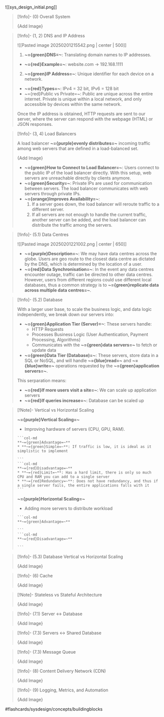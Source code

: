 ![[sys_design_initial.png]]
>[!Info]- (0) Overall System
> <!-- Multiline -->
> {Add Image}
> 

>[!Info]- (1, 2) DNS and IP Address
> <!-- Multiline -->
> ![[Pasted image 20250201215542.png | center | 500]]
> 1. **~={green}DNS=~**: Translating domain names to IP addresses.
> 	* **~={red}Example=~**: website.com -> 192.168.1111
> 2. **~={green}IP Address=~**: Unique identifier for each device on a network. 
> 	* **~={red}Types=~**: IPv4 = 32 bit, IPv6 = 128 bit
> 	* ~={red}Public vs Private=~: Public are unique across the entire internet. Private is unique within a local network, and only accessible by devices within the same network.
>
> Once the IP address is obtained, HTTP requests are sent to our server, where the server can respond with the webpage (HTML) or JSON responses.

>[!Info]- (3, 4) Load Balancers
> <!-- Multiline -->
> A load balancer **~={purple}evenly distributes=~** incoming traffic among web servers that are defined in a load-balanced set.
> 
> {Add Image}
> 
> * **~={green}How to Connect to Load Balancer=~**: Users connect to the public IP of the load balancer directly. With this setup, web servers are unreachable directly by clients anymore. 
> * **~={green}Security=~**: Private IPs are used for communication between servers. The load balancer communicates with web servers through private IPs.
> * **~={orange}Improves Availability=~**: 
> 	1. If a server goes down, the load balancer will reroute traffic to a different server.
> 	2. If all servers are not enough to handle the current traffic, another server can be added, and the load balancer can distribute the traffic among the servers.

>[!Info]- (5.1) Data Centres
> <!-- Multiline -->
> ![[Pasted image 20250201221002.png | center | 650]]
> * **~={purple}Description=~**: We may have data centres across the globe. Users are geo route to the closest data centre as dictated by the DNS, which is determined by the location of a user.
> * **~={red}Data Synchronisation=~**: In the event any data centres encounter outage, traffic can be directed to other data centres. However, users from different regions could use different local databases, thus a common strategy is to **~={green}replicate data across multiple data centres=~**.

>[!Info]- (5.2) Database
> <!-- Multiline -->
> With a larger user base, to scale the business logic, and data logic independently, we break down our servers into:
> * **~={green}Application Tier (Server)=~**: These servers handle:
> 	* HTTP Requests
> 	* Processes Business Logic (User Authentication, Payment Processing, Algorithms)
> 	* Communicates with the **~={green}data servers=~** to fetch or update data
> * **~={green}Data Tier (Database)=~**: These servers, store data in a SQL or NoSQL, and will handle **~={blue}read=~** and **~={blue}write=~** operations requested by the **~={green}application servers=~**.
>
> This serparation means:
> * **~={red}If more users visit a site=~**: We can scale up application servers
> * **~={red}If queries increase=~**: Database can be scaled up

>[!Note]- Vertical vs Horizontal Scaling
> <!-- Multiline -->
> **~={purple}Vertical Scaling=~**
> * Improving hardware of servers (CPU, GPU, RAM).
> ````col
>```col-md
>**~={green}Advantage=~**
>* **~={green}Simple=~**: If traffic is low, it is ideal as it simplistic to implement
>
>```
>```col-md
>**~={red}Disadvantage=~**
>* **~={red}Limit=~**: Has a hard limit, there is only so much CPU and RAM you can add to a single server
>* **~={red}Redundancy=~**: Does not have redundancy, and thus if a single server fails, the entire applications falls with it 
>```
>````
> 
> **~={purple}Horizontal Scaling=~**
> * Adding more servers to distribute workload
> ````col
>```col-md
>**~={green}Advantage=~**
>
>```
>```col-md
>**~={red}Disadvantage=~**
>
>```
>````

>[!Info]- (5.3) Database Vertical vs Horizontal Scaling
> <!-- Multiline -->
> {Add Image}
> 

>[!Info]- (6) Cache
> <!-- Multiline -->
> {Add Image}
> 

>[!Note]- Stateless vs Stateful Architecture
> <!-- Multiline -->
> {Add Image}
> 

>[!Info]- (7.1) Server <-> Database
> <!-- Multiline -->
> {Add Image}
> 

>[!Info]- (7.3) Servers <-> Shared Database
> <!-- Multiline -->
> {Add Image}
> 

>[!Info]- (7.3) Message Queue
> <!-- Multiline -->
> {Add Image}
> 

>[!Info]- (8) Content Delivery Network (CDN)
> <!-- Multiline -->
> {Add Image}
> 

>[!Info]- (9) Logging, Metrics, and Automation
> <!-- Multiline -->
> {Add Image}
> 

#flashcards/sysdesign/concepts/buildingblocks